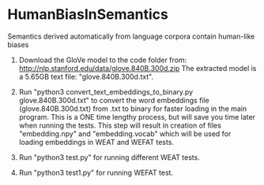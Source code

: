 # HumanBiasInSemantics
Semantics derived automatically from language corpora contain human-like biases

1) Download the GloVe model to the code folder from: http://nlp.stanford.edu/data/glove.840B.300d.zip
The extracted model is a 5.65GB text file: "glove.840B.300d.txt".

2) Run "python3 convert_text_embeddings_to_binary.py glove.840B.300d.txt" to convert the word embeddings file (glove.840B.300d.txt) from .txt to binary for faster loading in the main program. This is a ONE time lengthy process, but will save you time later when running the tests. This step will result in creation of files "embedding.npy" and "embedding.vocab" which will be used for loading embeddings in WEAT and WEFAT tests.

3) Run "python3 test.py" for running different WEAT tests.

4) Run "python3 test1.py" for running WEFAT test.
